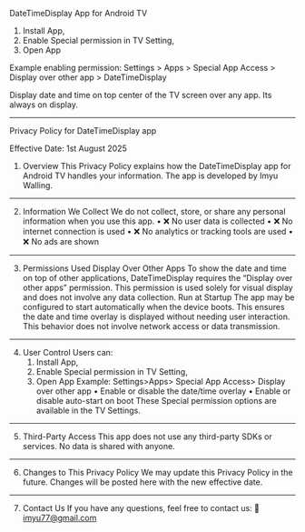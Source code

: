 DateTimeDisplay App for Android TV

1. Install App,
2. Enable Special permission in TV Setting, 
3. Open App
   
Example enabling permission: Settings > Apps > Special App Access > Display over other app > DateTimeDisplay

Display date and time on top center of the TV screen over any app. Its always on display.
*******************************************************************************************************************

Privacy Policy for DateTimeDisplay app

Effective Date: 1st August 2025
1. Overview
This Privacy Policy explains how the DateTimeDisplay app for Android TV handles your information. The app is developed by Imyu Walling.
________________________________________
2. Information We Collect
We do not collect, store, or share any personal information when you use this app.
•	❌ No user data is collected
•	❌ No internet connection is used
•	❌ No analytics or tracking tools are used
•	❌ No ads are shown
________________________________________
3. Permissions Used
Display Over Other Apps
To show the date and time on top of other applications, DateTimeDisplay requires the “Display over other apps” permission. This permission is used solely for visual display and does not involve any data collection.
Run at Startup
The app may be configured to start automatically when the device boots. This ensures the date and time overlay is displayed without needing user interaction. This behavior does not involve network access or data transmission.
________________________________________
4. User Control
Users can: 
   1. Install App,
   2. Enable Special permission in TV Setting, 
   3. Open App 
Example: Settings>Apps> Special App Access> Display over other app
•	Enable or disable the date/time overlay
•	Enable or disable auto-start on boot
These Special permission options are available in the TV Settings.
________________________________________
5. Third-Party Access
This app does not use any third-party SDKs or services. No data is shared with anyone.
________________________________________
6. Changes to This Privacy Policy
We may update this Privacy Policy in the future. Changes will be posted here with the new effective date.
________________________________________
7. Contact Us
If you have any questions, feel free to contact us:
📧 imyu77@gmail.com

